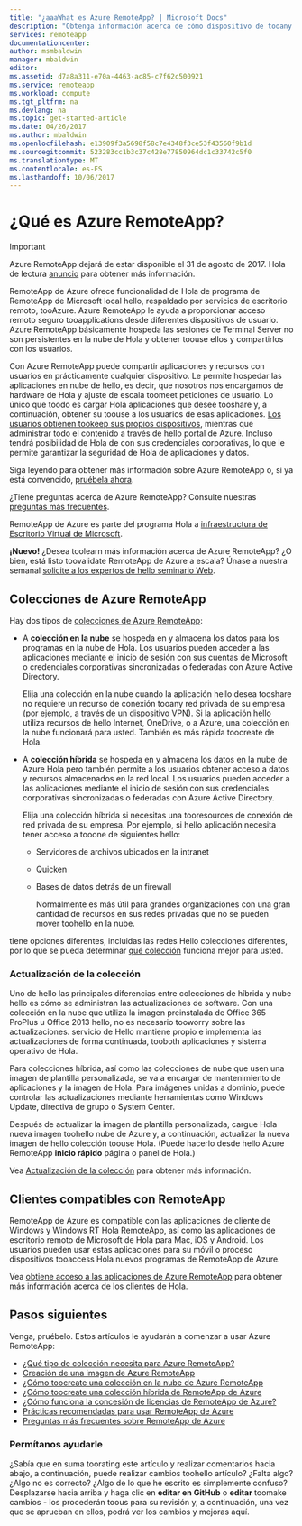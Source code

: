 ```yaml
---
title: "¿aaaWhat es Azure RemoteApp? | Microsoft Docs"
description: "Obtenga información acerca de cómo dispositivo de tooany de tooshare aplicaciones y los recursos a través de Azure RemoteApp."
services: remoteapp
documentationcenter: 
author: msmbaldwin
manager: mbaldwin
editor: 
ms.assetid: d7a8a311-e70a-4463-ac85-c7f62c500921
ms.service: remoteapp
ms.workload: compute
ms.tgt_pltfrm: na
ms.devlang: na
ms.topic: get-started-article
ms.date: 04/26/2017
ms.author: mbaldwin
ms.openlocfilehash: e13909f3a5698f58c7e4348f3ce53f43560f9b1d
ms.sourcegitcommit: 523283cc1b3c37c428e77850964dc1c33742c5f0
ms.translationtype: MT
ms.contentlocale: es-ES
ms.lasthandoff: 10/06/2017
---
```

# <a name="what-is-azure-remoteapp"></a>¿Qué es Azure RemoteApp?
> [!IMPORTANT]
> Azure RemoteApp dejará de estar disponible el 31 de agosto de 2017. Hola de lectura [anuncio](https://go.microsoft.com/fwlink/?linkid=821148) para obtener más información.
> 
> 

RemoteApp de Azure ofrece funcionalidad de Hola de programa de RemoteApp de Microsoft local hello, respaldado por servicios de escritorio remoto, tooAzure. Azure RemoteApp le ayuda a proporcionar acceso remoto seguro tooapplications desde diferentes dispositivos de usuario. Azure RemoteApp básicamente hospeda las sesiones de Terminal Server no son persistentes en la nube de Hola y obtener toouse ellos y compartirlos con los usuarios.

Con Azure RemoteApp puede compartir aplicaciones y recursos con usuarios en prácticamente cualquier dispositivo. Le permite hospedar las aplicaciones en nube de hello, es decir, que nosotros nos encargamos de hardware de Hola y ajuste de escala toomeet peticiones de usuario. Lo único que toodo es cargar Hola aplicaciones que desee tooshare y, a continuación, obtener su toouse a los usuarios de esas aplicaciones. [Los usuarios obtienen tookeep sus propios dispositivos](remoteapp-clients.md), mientras que administrar todo el contenido a través de hello portal de Azure. Incluso tendrá posibilidad de Hola de con sus credenciales corporativas, lo que le permite garantizar la seguridad de Hola de aplicaciones y datos.

Siga leyendo para obtener más información sobre Azure RemoteApp o, si ya está convencido, [pruébela ahora](https://azure.microsoft.com/services/remoteapp/).

¿Tiene preguntas acerca de Azure RemoteApp? Consulte nuestras [preguntas más frecuentes](remoteapp-faq.md).

RemoteApp de Azure es parte del programa Hola a [infraestructura de Escritorio Virtual de Microsoft](http://www.microsoft.com/server-cloud/products/virtual-desktop-infrastructure/explore.aspx).

**¡Nuevo!** ¿Desea toolearn más información acerca de Azure RemoteApp? ¿O bien, está listo toovalidate RemoteApp de Azure a escala? Únase a nuestra semanal [solicite a los expertos de hello seminario Web](https://azureinfo.microsoft.com/AzureRemoteAppAskTheExperts-Registration-Page.html?ls=Website).

## <a name="azure-remoteapp-collections"></a>Colecciones de Azure RemoteApp
Hay dos tipos de [colecciones de Azure RemoteApp](remoteapp-collections.md):

* A **colección en la nube** se hospeda en y almacena los datos para los programas en la nube de Hola. Los usuarios pueden acceder a las aplicaciones mediante el inicio de sesión con sus cuentas de Microsoft o credenciales corporativas sincronizadas o federadas con Azure Active Directory.
  
    Elija una colección en la nube cuando la aplicación hello desea tooshare no requiere un recurso de conexión tooany red privada de su empresa (por ejemplo, a través de un dispositivo VPN). Si la aplicación hello utiliza recursos de hello Internet, OneDrive, o a Azure, una colección en la nube funcionará para usted. También es más rápida toocreate de Hola.
* A **colección híbrida** se hospeda en y almacena los datos en la nube de Azure Hola pero también permite a los usuarios obtener acceso a datos y recursos almacenados en la red local. Los usuarios pueden acceder a las aplicaciones mediante el inicio de sesión con sus credenciales corporativas sincronizadas o federadas con Azure Active Directory.
  
    Elija una colección híbrida si necesitas una tooresources de conexión de red privada de su empresa. Por ejemplo, si hello aplicación necesita tener acceso a tooone de siguientes hello:
  
  * Servidores de archivos ubicados en la intranet
  * Quicken
  * Bases de datos detrás de un firewall
    
    Normalmente es más útil para grandes organizaciones con una gran cantidad de recursos en sus redes privadas que no se pueden mover toohello en la nube.

tiene opciones diferentes, incluidas las redes Hello colecciones diferentes, por lo que se pueda determinar [qué colección](remoteapp-collections.md) funciona mejor para usted. 

### <a name="updating-your-collection"></a>Actualización de la colección
Uno de hello las principales diferencias entre colecciones de híbrida y nube hello es cómo se administran las actualizaciones de software. Con una colección en la nube que utiliza la imagen preinstalada de Office 365 ProPlus u Office 2013 hello, no es necesario tooworry sobre las actualizaciones. servicio de Hello mantiene propio e implementa las actualizaciones de forma continuada, tooboth aplicaciones y sistema operativo de Hola.

Para colecciones híbrida, así como las colecciones de nube que usen una imagen de plantilla personalizada, se va a encargar de mantenimiento de aplicaciones y la imagen de Hola. Para imágenes unidas a dominio, puede controlar las actualizaciones mediante herramientas como Windows Update, directiva de grupo o System Center.

Después de actualizar la imagen de plantilla personalizada, cargue Hola nueva imagen toohello nube de Azure y, a continuación, actualizar la nueva imagen de hello colección toouse Hola. (Puede hacerlo desde hello Azure RemoteApp **inicio rápido** página o panel de Hola.)

Vea [Actualización de la colección](remoteapp-update.md) para obtener más información.

## <a name="supported-remoteapp-clients"></a>Clientes compatibles con RemoteApp
RemoteApp de Azure es compatible con las aplicaciones de cliente de Windows y Windows RT Hola RemoteApp, así como las aplicaciones de escritorio remoto de Microsoft de Hola para Mac, iOS y Android. Los usuarios pueden usar estas aplicaciones para su móvil o proceso dispositivos tooaccess Hola nuevos programas de RemoteApp de Azure.

Vea [obtiene acceso a las aplicaciones de Azure RemoteApp](remoteapp-clients.md) para obtener más información acerca de los clientes de Hola.

## <a name="next-steps"></a>Pasos siguientes
Venga, pruébelo. Estos artículos le ayudarán a comenzar a usar Azure RemoteApp:

* [¿Qué tipo de colección necesita para Azure RemoteApp?](remoteapp-collections.md)
* [Creación de una imagen de Azure RemoteApp](remoteapp-imageoptions.md)
* [¿Cómo toocreate una colección en la nube de Azure RemoteApp](remoteapp-create-cloud-deployment.md)
* [¿Cómo toocreate una colección híbrida de RemoteApp de Azure](remoteapp-create-hybrid-deployment.md)
* [¿Cómo funciona la concesión de licencias de RemoteApp de Azure?](remoteapp-licensing.md)
* [Prácticas recomendadas para usar RemoteApp de Azure](remoteapp-bestpractices.md)
* [Preguntas más frecuentes sobre RemoteApp de Azure](remoteapp-faq.md)

### <a name="help-us-help-you"></a>Permítanos ayudarle
¿Sabía que en suma toorating este artículo y realizar comentarios hacia abajo, a continuación, puede realizar cambios toohello artículo? ¿Falta algo? ¿Algo no es correcto? ¿Algo de lo que he escrito es simplemente confuso? Desplazarse hacia arriba y haga clic en **editar en GitHub** o **editar** toomake cambios - los procederán toous para su revisión y, a continuación, una vez que se aprueban en ellos, podrá ver los cambios y mejoras aquí.

